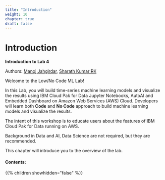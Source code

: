 ```yaml
---
title: "Introduction"
weight: 10
chapter: true
draft: false
---
```


# Introduction

**Introduction to Lab 4**

Authors: [Manoj Jahgirdar](https://www.linkedin.com/in/manojjahgirdar/), [Sharath Kumar RK](https://www.linkedin.com/in/sharath-kumar-rk-52aa2562/)

Welcome to the Low/No Code ML Lab!

In this Lab, you will build time-series machine learning models and visualize the results using IBM Cloud Pak for Data Jupyter Notebooks, AutoAI and Embedded Dashboard on Amazon Web Services (AWS) Cloud. Developers will learn both **Code** and **No Code** approach to build machine learning models and visualize the results.

The intent of this workshop is to educate users about the features of IBM Cloud Pak for Data running on AWS.

Background in Data and AI, Data Science are not required, but they are recommended.

This chapter will introduce you to the overview of the lab.

#### Contents:

{{% children showhidden="false" %}}
